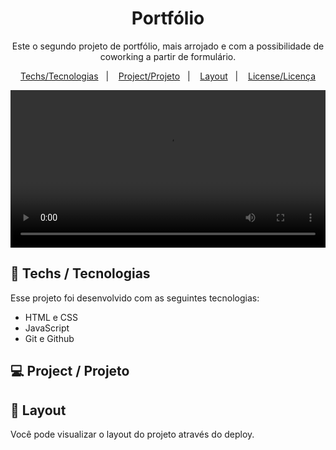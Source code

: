 
<h1 align="center">Portfólio </h1>

<p align="center">
Este o segundo projeto de portfólio, mais arrojado e com a possibilidade de coworking a partir de formulário. <br/> </p>

<p align="center">
  <a href="#-tecnologias">Techs/Tecnologias</a>&nbsp;&nbsp;&nbsp;|&nbsp;&nbsp;&nbsp;
  <a href="#-projeto">Project/Projeto</a>&nbsp;&nbsp;&nbsp;|&nbsp;&nbsp;&nbsp;
  <a href="#-layout">Layout</a>&nbsp;&nbsp;&nbsp;|&nbsp;&nbsp;&nbsp;
  <a href="#memo-licença">License/Licença</a>
</p>


<p align="center">
  <video alt="Layout" src="./src/assets/Withphotoztransition.mp4" width="100%" autoloop>
</p>


## 🚀 Techs / Tecnologias

Esse projeto foi desenvolvido com as seguintes tecnologias:

- HTML e CSS
- JavaScript
- Git e Github

## 💻 Project / Projeto


## 🔖 Layout

Você pode visualizar o layout do projeto através do deploy. 
